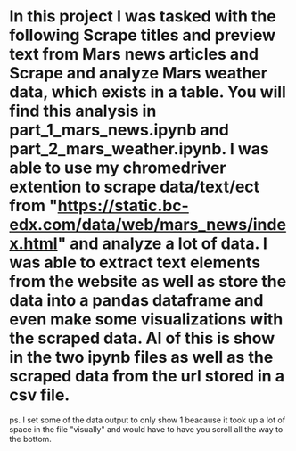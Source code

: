 # In this project I was tasked with the following Scrape titles and preview text from Mars news articles and Scrape and analyze Mars weather data, which exists in a table. You will find this analysis in part_1_mars_news.ipynb and part_2_mars_weather.ipynb. I was able to use my chromedriver extention to scrape data/text/ect from "https://static.bc-edx.com/data/web/mars_news/index.html" and analyze a lot of data. I was able to extract text elements from the website as well as store the data into a pandas dataframe and even make some visualizations with the scraped data. Al of this is show in the two ipynb files as well as the scraped data from the url stored in a csv file.


ps. I set some of the data output to only show 1 beacause it took up a lot of space in the file "visually" and would have to have you scroll all the way to the bottom.
